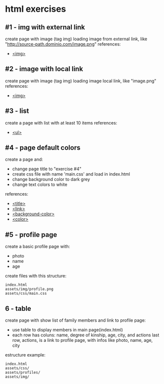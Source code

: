 # html exercises


## #1 - img with external link

create page with image (tag img) loading image from external link, like "http://source-path.dominio.com/image.png"
references:
 * [\<img\>](https://developer.mozilla.org/en-US/docs/Web/HTML/Element/img)

 
## #2 - image with local link
create page with image (tag img) loading image local link, like "image.png"
references:
 * [\<img\>](https://developer.mozilla.org/en-US/docs/Web/HTML/Element/img)

 
## #3 - list
create a page with list with at least 10 items
references:
* [\<ul\>](https://developer.mozilla.org/en-US/docs/Web/HTML/Element/ul)


## #4 - page default colors
create a page and:
 - change page title to "exercise #4"
-  create css file with name 'main.css' and load in index.html 
 - change background color to dark grey
 - change text colors to white

references:
* [\<title\>](https://developer.mozilla.org/en-US/docs/Web/HTML/Element/title)
* [\<link\>](https://developer.mozilla.org/en-US/docs/Web/HTML/Element/link)
* [\<background-color\>](https://developer.mozilla.org/en-US/docs/Web/CSS/background-color)
* [\<color\>](https://developer.mozilla.org/en-US/docs/Web/CSS/color)


## #5 - profile page
create a basic profile page with:
 - photo
 - name
 - age

create files with this  structure:
```
index.html
assets/img/profile.png
assets/css/main.css
```

## 6 - table
create page with show list of family members and link to profile page:
- use table to display members in main page(index.html)
- each row has coluns: name, degree of kinship, age, city, and actions
last row, actions, is a link to profile page, with infos like photo, name, age, city

estructure example:
```
index.html
assets/css/
assets/profiles/
assets/img/
```


